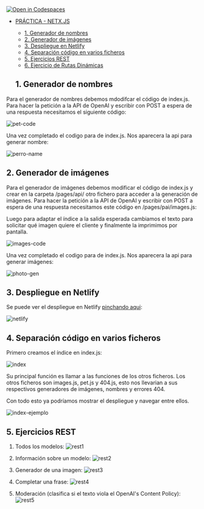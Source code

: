 [![Open in Codespaces](https://classroom.github.com/assets/launch-codespace-f4981d0f882b2a3f0472912d15f9806d57e124e0fc890972558857b51b24a6f9.svg)](https://classroom.github.com/open-in-codespaces?assignment_repo_id=9621000)
- [PRÁCTICA - NETX.JS](#práctica---netxjs)
  - [1. Generador de nombres](#1-generador-de-nombres)
  - [2. Generador de imágenes](#2-generador-de-imágenes)
  - [3. Despliegue en Netlify](#3-despliegue-en-netlify)
  - [4. Separación código en varios ficheros](#4-separación-código-en-varios-ficheros)
  - [5. Ejercicios REST](#5-ejercicios-rest)
  - [6. Ejercicio de Rutas Dinámicas](#6-ejercicio-de-rutas-dinámicas)


  ## 1. Generador de nombres
Para el generador de nombres debemos mdodifcar el código de index.js. Para hacer la petición a la API de OpenAI y escribir con POST a espera de una respuesta necesitamos el siguiente código:


![pet-code](pet-code.png)

Una vez completado el codigo para de index.js. Nos aparecera la api para generar nombre:

![perro-name](nombre-perros.png)

## 2. Generador de imágenes
Para el generador de imágenes debemos modificar el código de index.js y crear en la carpeta /pages/api/ otro fichero para acceder a la generación de imágenes. Para hacer la petición a la API de OpenAI y escribir con POST a espera de una respuesta necesitamos este código en /pages/pai/images.js:

Luego para adaptar el índice a la salida esperada cambiamos el texto para solicitar qué imagen quiere el cliente y finalmente la imprimimos por pantalla.

![images-code](images-code.png)

Una vez completado el codigo para de index.js. Nos aparecera la api para generar imágenes:

![photo-gen](photo-gen.png)

## 3. Despliegue en Netlify
Se puede ver el despliegue en Netlify [pinchando aqui](https://main--curious-beignet-dbddca.netlify.app/):

![netlify](netlify.png)

## 4. Separación código en varios ficheros

Primero creamos el índice en index.js:

![index](index.png)

Su principal función es llamar a las funciones de los otros ficheros. Los otros ficheros son images.js, pet.js y 404.js, esto nos llevarian a sus respectivos generadores de imágenes, nombres y errores 404.

Con todo esto ya podríamos mostrar el despliegue y navegar entre ellos.

![index-ejemplo](index-ejemplo.png)

## 5. Ejercicios REST

1. Todos los modelos:
![rest1](img/rest1.png)

2. Información sobre un modelo:
![rest2](img/rest2.png)

3. Generador de una imagen:
![rest3](img/rest3.png)

4. Completar una frase:
![rest4](img/rest4.png)

5. Moderación (clasifica si el texto viola el OpenAI's Content Policy):
![rest5](img/rest5.png)


